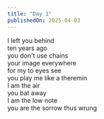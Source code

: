 ```yaml
---
title: "Day 1"
publishedOn: 2025-04-03
---
```


I left you behind  
ten years ago  
you don't use chains  
your image everywhere  
for my to eyes see  
you play me like a theremin  
I am the air  
you bat away  
I am the low note  
you are the sorrow thus wrung
